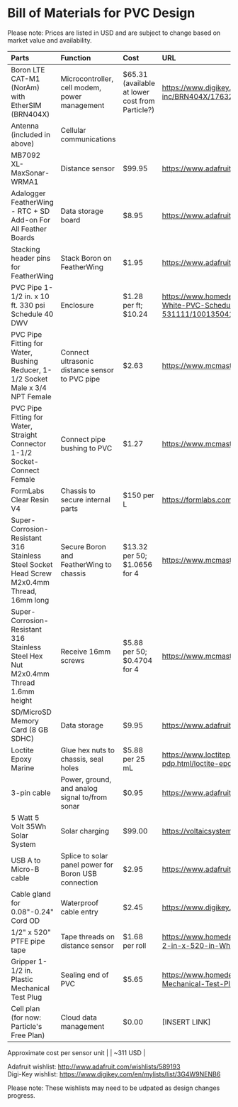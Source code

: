 # Bill of Materials for PVC Design
Please note: Prices are listed in USD and are subject to change based on market value and availability.


Parts | Function | Cost | URL
| :---------------- | :------ | :---- | :---- |
Boron LTE CAT-M1 (NorAm) with EtherSIM (BRN404X) | Microcontroller, cell modem, power management | $65.31 (available at lower cost from Particle?) | https://www.digikey.com/en/products/detail/particle-industries-inc/BRN404X/17632424
Antenna (included in above) | Cellular communications | |
MB7092 XL-MaxSonar-WRMA1 | Distance sensor | $99.95 | https://www.adafruit.com/product/1137
Adalogger FeatherWing - RTC + SD Add-on For All Feather Boards | Data storage board | $8.95 | https://www.adafruit.com/product/2922
Stacking header pins for FeatherWing | Stack Boron on FeatherWing | $1.95 | https://www.adafruit.com/product/2940
PVC Pipe 1-1/2 in. x 10 ft. 330 psi Schedule 40 DWV | Enclosure | $1.28 per ft; $10.24 | https://www.homedepot.com/p/1-1-2-in-x-10-ft-330-psi-White-PVC-Schedule-40-DWV-Plain-End-Pipe-531111/100135041
PVC Pipe Fitting for Water, Bushing Reducer, 1-1/2 Socket Male x 3/4 NPT Female | Connect ultrasonic distance sensor to PVC pipe | $2.63 | https://www.mcmaster.com/4880K208/
PVC Pipe Fitting for Water, Straight Connector 1-1/2 Socket-Connect Female | Connect pipe bushing to PVC | $1.27 | https://www.mcmaster.com/4880K75/
FormLabs Clear Resin V4 | Chassis to secure internal parts | $150 per L | https://formlabs.com/store/materials/clear-resin-v4/
Super-Corrosion-Resistant 316 Stainless Steel Socket Head Screw M2x0.4mm Thread, 16mm long | Secure Boron and FeatherWing to chassis | $13.32 per 50; $1.0656 for 4 | https://www.mcmaster.com/92290A746/
Super-Corrosion-Resistant 316 Stainless Steel Hex Nut M2x0.4mm Thread 1.6mm height | Receive 16mm screws | $5.88 per 50; $0.4704 for 4 | https://www.mcmaster.com/94150A305/
SD/MicroSD Memory Card (8 GB SDHC) | Data storage | $9.95 | https://www.adafruit.com/product/1294
Loctite Epoxy Marine | Glue hex nuts to chassis, seal holes | $5.88 per 25 mL | https://www.loctiteproducts.com/products/central-pdp.html/loctite-epoxy-marine/SAP_0201OIL029V5.html
3-pin cable | Power, ground, and analog signal to/from sonar | $0.95 | https://www.adafruit.com/product/4721
5 Watt 5 Volt 35Wh Solar System | Solar charging | $99.00 | https://voltaicsystems.com/5-watt-5-volt-35wh-solar-system/
USB A to Micro-B cable | Splice to solar panel power for Boron USB connection | $2.95 | https://www.adafruit.com/product/592
Cable gland for 0.08"-0.24" Cord OD | Waterproof cable entry | $2.45 | https://www.digikey.com/en/products/detail/lapp/S2209/11200603
1/2" x 520" PTFE pipe tape | Tape threads on distance sensor | $1.68 per roll | https://www.homedepot.com/p/William-H-Harvey-Company-1-2-in-x-520-in-White-PTFE-Tape-177333/100025685
Gripper 1-1/2 in. Plastic Mechanical Test Plug | Sealing end of PVC | $5.65 | https://www.homedepot.com/p/Oatey-Gripper-1-1-2-in-Plastic-Mechanical-Test-Plug-33400D/100342630
Cell plan (for now: Particle's Free Plan) | Cloud data management | $0.00 | [INSERT LINK]

Approximate cost per sensor unit | | ~311 USD |

Adafruit wishlist: http://www.adafruit.com/wishlists/589193  
Digi-Key wishlist: https://www.digikey.com/en/mylists/list/3G4W9NENB6

Please note: These wishlists may need to be udpated as design changes progress.